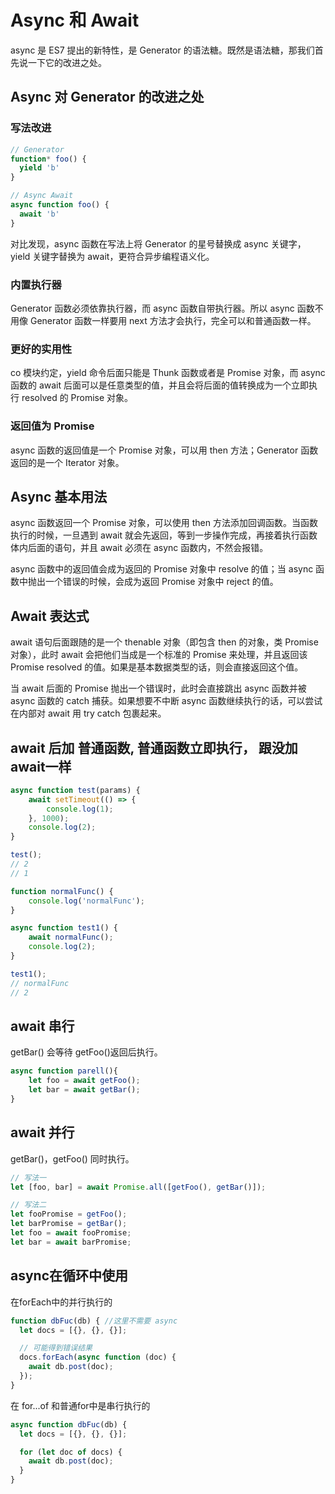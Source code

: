 # Async 和 Await

async 是 ES7 提出的新特性，是 Generator 的语法糖。既然是语法糖，那我们首先说一下它的改进之处。

## Async 对 Generator 的改进之处

### 写法改进

```js
// Generator
function* foo() {
  yield 'b'
}

// Async Await
async function foo() {
  await 'b'
}
```

对比发现，async 函数在写法上将 Generator 的星号替换成 async 关键字，yield 关键字替换为 await，更符合异步编程语义化。

### 内置执行器

Generator 函数必须依靠执行器，而 async 函数自带执行器。所以 async 函数不用像 Generator 函数一样要用 next 方法才会执行，完全可以和普通函数一样。

### 更好的实用性

co 模块约定，yield 命令后面只能是 Thunk 函数或者是 Promise 对象，而 async 函数的 await 后面可以是任意类型的值，并且会将后面的值转换成为一个立即执行 resolved 的 Promise 对象。

### 返回值为 Promise

async 函数的返回值是一个 Promise 对象，可以用 then 方法；Generator 函数返回的是一个 Iterator 对象。

## Async 基本用法

async 函数返回一个 Promise 对象，可以使用 then 方法添加回调函数。当函数执行的时候，一旦遇到 await 就会先返回，等到一步操作完成，再接着执行函数体内后面的语句，并且 await 必须在 async 函数内，不然会报错。

async 函数中的返回值会成为返回的 Promise 对象中 resolve 的值；当 async 函数中抛出一个错误的时候，会成为返回 Promise 对象中 reject 的值。

## Await 表达式

await 语句后面跟随的是一个 thenable 对象（即包含 then 的对象，类 Promise 对象），此时 await 会把他们当成是一个标准的 Promise 来处理，并且返回该 Promise resolved 的值。如果是基本数据类型的话，则会直接返回这个值。

当 await 后面的 Promise 抛出一个错误时，此时会直接跳出 async 函数并被 async 函数的 catch 捕获。如果想要不中断 async 函数继续执行的话，可以尝试在内部对 await 用 try catch 包裹起来。


## await 后加 普通函数, 普通函数立即执行， 跟没加await一样

```js
async function test(params) {
	await setTimeout(() => {
		console.log(1);
	}, 1000);
	console.log(2);
}

test();
// 2 
// 1
```

```js
function normalFunc() {
	console.log('normalFunc');
}

async function test1() {
	await normalFunc();
	console.log(2);
}

test1();
// normalFunc
// 2
```

## await 串行
getBar() 会等待 getFoo()返回后执行。
```js
async function parell(){
    let foo = await getFoo();
    let bar = await getBar();
}
```

## await 并行
getBar()，getFoo() 同时执行。
```js
// 写法一
let [foo, bar] = await Promise.all([getFoo(), getBar()]);

// 写法二
let fooPromise = getFoo();
let barPromise = getBar();
let foo = await fooPromise;
let bar = await barPromise;
```

## async在循环中使用
在forEach中的并行执行的
```js
function dbFuc(db) { //这里不需要 async
  let docs = [{}, {}, {}];

  // 可能得到错误结果
  docs.forEach(async function (doc) {
    await db.post(doc);
  });
}
```

在 for...of 和普通for中是串行执行的
```js
async function dbFuc(db) {
  let docs = [{}, {}, {}];

  for (let doc of docs) {
    await db.post(doc);
  }
}
```
